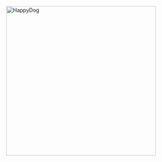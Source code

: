 <img src="https://pa1.narvii.com/6297/83f827c93f0cd0b23aa6f9df0dbea528645128d7_hq.gif" alt="HappyDog" width="400"/>
